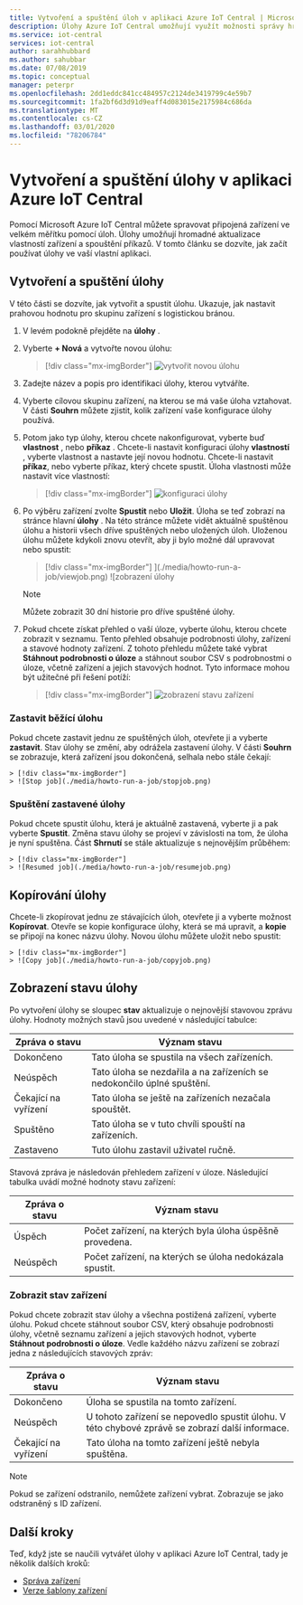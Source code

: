 ```yaml
---
title: Vytvoření a spuštění úloh v aplikaci Azure IoT Central | Microsoft Docs
description: Úlohy Azure IoT Central umožňují využít možnosti správy hromadných zařízení, jako je například aktualizace vlastností nebo provádění příkazu.
ms.service: iot-central
services: iot-central
author: sarahhubbard
ms.author: sahubbar
ms.date: 07/08/2019
ms.topic: conceptual
manager: peterpr
ms.openlocfilehash: 2dd1eddc841cc484957c2124de3419799c4e59b7
ms.sourcegitcommit: 1fa2bf6d3d91d9eaff4d083015e2175984c686da
ms.translationtype: MT
ms.contentlocale: cs-CZ
ms.lasthandoff: 03/01/2020
ms.locfileid: "78206784"
---
```

# <a name="create-and-run-a-job-in-your-azure-iot-central-application"></a>Vytvoření a spuštění úlohy v aplikaci Azure IoT Central

Pomocí Microsoft Azure IoT Central můžete spravovat připojená zařízení ve velkém měřítku pomocí úloh. Úlohy umožňují hromadné aktualizace vlastností zařízení a spouštění příkazů. V tomto článku se dozvíte, jak začít používat úlohy ve vaší vlastní aplikaci.

## <a name="create-and-run-a-job"></a>Vytvoření a spuštění úlohy

V této části se dozvíte, jak vytvořit a spustit úlohu. Ukazuje, jak nastavit prahovou hodnotu pro skupinu zařízení s logistickou bránou.

1. V levém podokně přejděte na **úlohy** .

2. Vyberte **+ Nová** a vytvořte novou úlohu:

    > [!div class="mx-imgBorder"]
    > ![vytvořit novou úlohu](./media/howto-run-a-job/createnewjob.png)

3. Zadejte název a popis pro identifikaci úlohy, kterou vytváříte.

4. Vyberte cílovou skupinu zařízení, na kterou se má vaše úloha vztahovat. V části **Souhrn** můžete zjistit, kolik zařízení vaše konfigurace úlohy používá.

5. Potom jako typ úlohy, kterou chcete nakonfigurovat, vyberte buď **vlastnost** , nebo **příkaz** . Chcete-li nastavit konfiguraci úlohy **vlastností** , vyberte vlastnost a nastavte její novou hodnotu. Chcete-li nastavit **příkaz**, nebo vyberte příkaz, který chcete spustit. Úloha vlastnosti může nastavit více vlastností:

    > [!div class="mx-imgBorder"]
    > ![konfiguraci](./media/howto-run-a-job/configurejob.png) úlohy

6. Po výběru zařízení zvolte **Spustit** nebo **Uložit**. Úloha se teď zobrazí na stránce hlavní **úlohy** . Na této stránce můžete vidět aktuálně spuštěnou úlohu a historii všech dříve spuštěných nebo uložených úloh. Uloženou úlohu můžete kdykoli znovu otevřít, aby ji bylo možné dál upravovat nebo spustit:

    > [!div class="mx-imgBorder"]
    > ](./media/howto-run-a-job/viewjob.png) ![zobrazení úlohy

    > [!NOTE]
    > Můžete zobrazit 30 dní historie pro dříve spuštěné úlohy.

7. Pokud chcete získat přehled o vaší úloze, vyberte úlohu, kterou chcete zobrazit v seznamu. Tento přehled obsahuje podrobnosti úlohy, zařízení a stavové hodnoty zařízení. Z tohoto přehledu můžete také vybrat **Stáhnout podrobnosti o úloze** a stáhnout soubor CSV s podrobnostmi o úloze, včetně zařízení a jejich stavových hodnot. Tyto informace mohou být užitečné při řešení potíží:

    > [!div class="mx-imgBorder"]
    > ![zobrazení stavu zařízení](./media/howto-run-a-job/downloaddetails.png)

### <a name="stop-a-running-job"></a>Zastavit běžící úlohu

Pokud chcete zastavit jednu ze spuštěných úloh, otevřete ji a vyberte **zastavit**. Stav úlohy se změní, aby odrážela zastavení úlohy. V části **Souhrn** se zobrazuje, která zařízení jsou dokončená, selhala nebo stále čekají:

    > [!div class="mx-imgBorder"]
    > ![Stop job](./media/howto-run-a-job/stopjob.png)

### <a name="run-a-stopped-job"></a>Spuštění zastavené úlohy

Pokud chcete spustit úlohu, která je aktuálně zastavená, vyberte ji a pak vyberte **Spustit**. Změna stavu úlohy se projeví v závislosti na tom, že úloha je nyní spuštěna. Část **Shrnutí** se stále aktualizuje s nejnovějším průběhem:

    > [!div class="mx-imgBorder"]
    > ![Resumed job](./media/howto-run-a-job/resumejob.png)

## <a name="copy-a-job"></a>Kopírování úlohy

Chcete-li zkopírovat jednu ze stávajících úloh, otevřete ji a vyberte možnost **Kopírovat**. Otevře se kopie konfigurace úlohy, která se má upravit, a **kopie** se připojí na konec názvu úlohy. Novou úlohu můžete uložit nebo spustit:

    > [!div class="mx-imgBorder"]
    > ![Copy job](./media/howto-run-a-job/copyjob.png)

## <a name="view-the-job-status"></a>Zobrazení stavu úlohy

Po vytvoření úlohy se sloupec **stav** aktualizuje o nejnovější stavovou zprávu úlohy. Hodnoty možných stavů jsou uvedené v následující tabulce:

| Zpráva o stavu       | Význam stavu                                          |
| -------------------- | ------------------------------------------------------- |
| Dokončeno            | Tato úloha se spustila na všech zařízeních.              |
| Neúspěch               | Tato úloha se nezdařila a na zařízeních se nedokončilo úplné spuštění.  |
| Čekající na vyřízení              | Tato úloha se ještě na zařízeních nezačala spouštět.         |
| Spuštěno              | Tato úloha se v tuto chvíli spouští na zařízeních.             |
| Zastaveno              | Tuto úlohu zastavil uživatel ručně.           |

Stavová zpráva je následován přehledem zařízení v úloze. Následující tabulka uvádí možné hodnoty stavu zařízení:

| Zpráva o stavu       | Význam stavu                                                     |
| -------------------- | ------------------------------------------------------------------ |
| Úspěch            | Počet zařízení, na kterých byla úloha úspěšně provedena.       |
| Neúspěch               | Počet zařízení, na kterých se úloha nedokázala spustit.       |

### <a name="view-the-device-status"></a>Zobrazit stav zařízení

Pokud chcete zobrazit stav úlohy a všechna postižená zařízení, vyberte úlohu. Pokud chcete stáhnout soubor CSV, který obsahuje podrobnosti úlohy, včetně seznamu zařízení a jejich stavových hodnot, vyberte **Stáhnout podrobnosti o úloze**. Vedle každého názvu zařízení se zobrazí jedna z následujících stavových zpráv:

| Zpráva o stavu       | Význam stavu                                                                |
| -------------------- | ----------------------------------------------------------------------------- |
| Dokončeno            | Úloha se spustila na tomto zařízení.                                     |
| Neúspěch               | U tohoto zařízení se nepovedlo spustit úlohu. V této chybové zprávě se zobrazí další informace.  |
| Čekající na vyřízení              | Tato úloha na tomto zařízení ještě nebyla spuštěna.                                   |

> [!NOTE]
> Pokud se zařízení odstranilo, nemůžete zařízení vybrat. Zobrazuje se jako odstraněný s ID zařízení.

## <a name="next-steps"></a>Další kroky

Teď, když jste se naučili vytvářet úlohy v aplikaci Azure IoT Central, tady je několik dalších kroků:

- [Správa zařízení](howto-manage-devices.md)
- [Verze šablony zařízení](howto-version-device-template.md)
